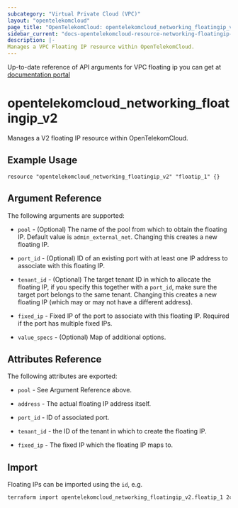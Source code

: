 ```yaml
---
subcategory: "Virtual Private Cloud (VPC)"
layout: "opentelekomcloud"
page_title: "OpenTelekomCloud: opentelekomcloud_networking_floatingip_v2"
sidebar_current: "docs-opentelekomcloud-resource-networking-floatingip-v2"
description: |-
Manages a VPC Floating IP resource within OpenTelekomCloud.
---
```


Up-to-date reference of API arguments for VPC floating ip you can get at
[documentation portal](https://docs.otc.t-systems.com/virtual-private-cloud/api-ref/native_openstack_neutron_apis_v2.0/floating_ip_address)

# opentelekomcloud_networking_floatingip_v2

Manages a V2 floating IP resource within OpenTelekomCloud.

## Example Usage

```hcl
resource "opentelekomcloud_networking_floatingip_v2" "floatip_1" {}
```

## Argument Reference

The following arguments are supported:

* `pool` - (Optional) The name of the pool from which to obtain the floating
  IP. Default value is `admin_external_net`. Changing this creates a new floating IP.

* `port_id` - (Optional) ID of an existing port with at least one IP address to
  associate with this floating IP.

* `tenant_id` - (Optional) The target tenant ID in which to allocate the floating
  IP, if you specify this together with a `port_id`, make sure the target port
  belongs to the same tenant. Changing this creates a new floating IP (which
  may or may not have a different address).

* `fixed_ip` - Fixed IP of the port to associate with this floating IP. Required if
  the port has multiple fixed IPs.

* `value_specs` - (Optional) Map of additional options.

## Attributes Reference

The following attributes are exported:

* `pool` - See Argument Reference above.

* `address` - The actual floating IP address itself.

* `port_id` - ID of associated port.

* `tenant_id` - the ID of the tenant in which to create the floating IP.

* `fixed_ip` - The fixed IP which the floating IP maps to.

## Import

Floating IPs can be imported using the `id`, e.g.

```sh
terraform import opentelekomcloud_networking_floatingip_v2.floatip_1 2c7f39f3-702b-48d1-940c-b50384177ee1
```
